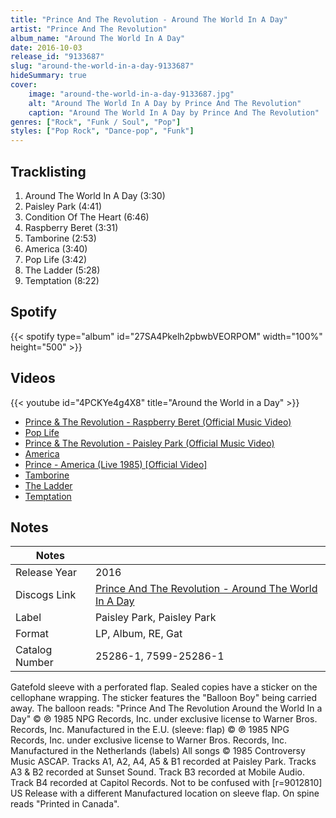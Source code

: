 ```yaml
---
title: "Prince And The Revolution - Around The World In A Day"
artist: "Prince And The Revolution"
album_name: "Around The World In A Day"
date: 2016-10-03
release_id: "9133687"
slug: "around-the-world-in-a-day-9133687"
hideSummary: true
cover:
    image: "around-the-world-in-a-day-9133687.jpg"
    alt: "Around The World In A Day by Prince And The Revolution"
    caption: "Around The World In A Day by Prince And The Revolution"
genres: ["Rock", "Funk / Soul", "Pop"]
styles: ["Pop Rock", "Dance-pop", "Funk"]
---
```

## Tracklisting
1. Around The World In  A Day (3:30)
2. Paisley Park (4:41)
3. Condition Of The Heart (6:46)
4. Raspberry Beret (3:31)
5. Tamborine (2:53)
6. America (3:40)
7. Pop Life (3:42)
8. The Ladder (5:28)
9. Temptation (8:22)
## Spotify
{{< spotify type="album" id="27SA4Pkelh2pbwbVEORPOM" width="100%" height="500" >}}

## Videos
{{< youtube id="4PCKYe4g4X8" title="Around the World in a Day" >}}
- [Prince & The Revolution - Raspberry Beret (Official Music Video)](https://www.youtube.com/watch?v=l7vRSu_wsNc)
- [Pop Life](https://www.youtube.com/watch?v=56Hvoqgdlfk)
- [Prince & The Revolution - Paisley Park (Official Music Video)](https://www.youtube.com/watch?v=1mhL5ynXzB0)
- [America](https://www.youtube.com/watch?v=PYOFDO7DKQA)
- [Prince - America (Live 1985) [Official Video]](https://www.youtube.com/watch?v=Pq98n2j75XA)
- [Tamborine](https://www.youtube.com/watch?v=ebVZ7Lkc7NA)
- [The Ladder](https://www.youtube.com/watch?v=XzO9jGPtrhc)
- [Temptation](https://www.youtube.com/watch?v=K3DJWlxj0OY)

## Notes
| Notes          |             |
| ---------------| ----------- |
| Release Year   | 2016 |
| Discogs Link   | [Prince And The Revolution - Around The World In A Day](https://www.discogs.com/release/9133687-Prince-And-The-Revolution-Around-The-World-In-A-Day) |
| Label          | Paisley Park, Paisley Park |
| Format         | LP, Album, RE, Gat |
| Catalog Number | 25286-1, 7599-25286-1 |

Gatefold sleeve with a perforated flap.   Sealed copies have a sticker on the cellophane wrapping. The sticker features the "Balloon Boy" being carried away. The balloon reads: "Prince And The Revolution Around the World In a Day"  © ℗ 1985 NPG Records, Inc. under exclusive license to Warner Bros. Records, Inc. Manufactured in the E.U. (sleeve: flap)  © ℗ 1985 NPG Records, Inc. under exclusive license to Warner Bros. Records, Inc. Manufactured in the Netherlands (labels)  All songs © 1985 Controversy Music ASCAP.   Tracks A1, A2, A4, A5 & B1 recorded at Paisley Park. Tracks A3 & B2 recorded at Sunset Sound. Track B3 recorded at Mobile Audio. Track B4 recorded at Capitol Records.  Not to be confused with [r=9012810] US Release with a different Manufactured location on sleeve flap. On spine reads "Printed in Canada".
